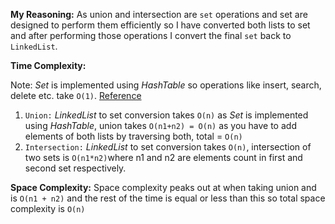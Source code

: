 **My Reasoning:** 
As union and intersection are `set` operations and set are designed to perform them efficiently so I have converted both lists to set and after performing those operations I convert the final `set` back to `LinkedList`.

**Time Complexity:**


Note: _Set_ is implemented using _HashTable_ so operations like insert, search, delete etc. take `O(1)`. [Reference](https://wiki.python.org/moin/TimeComplexity)

1. `Union:` _LinkedList_ to set conversion takes `O(n)` as _Set_ is implemented using _HashTable_, union takes `O(n1+n2) = O(n)` as you have to add elements of both lists by traversing both, total = `O(n)`
2. `Intersection:` _LinkedList_ to set conversion takes `O(n)`, intersection of two sets is `O(n1*n2)`where n1 and n2 are elements count in first and second set respectively.

**Space Complexity:** Space complexity peaks out at when taking union and is `O(n1 + n2)` and the rest of the time is equal or less than this so total space complexity is `O(n)`